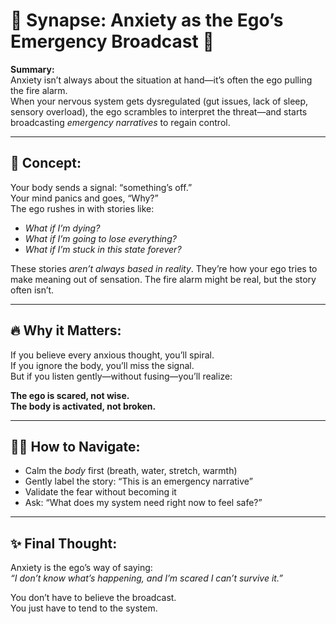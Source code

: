 # 🧠 Synapse: Anxiety as the Ego’s Emergency Broadcast 🚨

**Summary:**  
Anxiety isn’t always about the situation at hand—it’s often the ego pulling the fire alarm.  
When your nervous system gets dysregulated (gut issues, lack of sleep, sensory overload), the ego scrambles to interpret the threat—and starts broadcasting *emergency narratives* to regain control.

---

## 🧠 Concept:

Your body sends a signal: “something’s off.”  
Your mind panics and goes, “Why?”  
The ego rushes in with stories like:

- *What if I’m dying?*  
- *What if I’m going to lose everything?*  
- *What if I’m stuck in this state forever?*

These stories *aren’t always based in reality*. They’re how your ego tries to make meaning out of sensation. The fire alarm might be real, but the story often isn’t.

---

## 🔥 Why it Matters:

If you believe every anxious thought, you’ll spiral.  
If you ignore the body, you’ll miss the signal.  
But if you listen gently—without fusing—you’ll realize:

**The ego is scared, not wise.  
The body is activated, not broken.**

---

## 🧘‍♀️ How to Navigate:

- Calm the *body* first (breath, water, stretch, warmth)  
- Gently label the story: “This is an emergency narrative”  
- Validate the fear without becoming it  
- Ask: “What does my system need right now to feel safe?”

---

## ✨ Final Thought:

Anxiety is the ego’s way of saying:  
*“I don’t know what’s happening, and I’m scared I can’t survive it.”*

You don’t have to believe the broadcast.  
You just have to tend to the system.